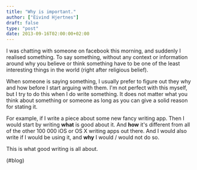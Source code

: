 ```yaml
---
title: "Why is important."
author: ["Eivind Hjertnes"]
draft: false
type: "post"
date: 2013-09-16T02:00:00+02:00
---
```


I was chatting with someone on facebook this morning, and suddenly I
realised something. To say something, without any context or information
around why you believe or think something have to be one of the least
interesting things in the world (right after religious belief).

When someone is saying something, I usually prefer to figure out they
why and how before I start arguing with them. I'm not perfect with this
myself, but I try to do this when I do write something. It does not
matter what you think about something or someone as long as you can give
a solid reason for stating it.

For example, if I write a piece about some new fancy writing app. Then I
would start by writing **what** is good about it. And **how** it's different
from all of the other 100 000 iOS or OS X writing apps out there. And I
would also write if I would be using it, and **why** I would / would not
do so.

This is what good writing is all about.

(#blog)
